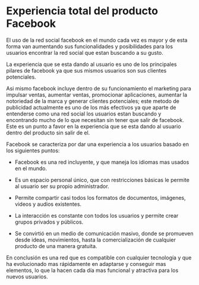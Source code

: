 # Experiencia total del producto Facebook

El uso de la red social facebook en el mundo cada vez es mayor y de esta forma van aumentando sus funcionalidades y posibilidades para los usuarios encontrar la red social que estan buscando a su gusto. 

La experiencia que se esta dando al usuario es uno de los principales pilares de facebook ya que sus mismos usuarios son sus clientes potenciales. 

Asi mismo facebook incluye dentro de su funcionamiento el marketing para impulsar ventas, aumentar ventas, promocionar aplicaciones, aumentar la notoriedad de la marca y generar clientes potenciales; este metodo de publicidad actualmente es uno de los más efectivos ya que aparte de entenderse como una red social los usuarios estan buscando y encontrando mucho de lo que necesitan sin tener que salir de facebook. Este es un punto a favor en la experiencia que se esta dando al usuario dentro del producto sin salir de el. 

Facebook se caracteriza por dar una experiencia a los usuarios basado en los siguientes puntos: 

* Facebook es una red incluyente, y que maneja los idiomas mas usados en el mundo.

* Es un espacio personal único, que con restricciones básicas le permite al usuario ser su propio administrador.

* Permite compartir casi todos los formatos de documentos, imágenes, videos y audios existentes.

* La interacción es constante con todos los usuarios y permite crear grupos privados y públicos.

* Se convirtió en un medio de comunicación masivo, donde se promueven desde ideas, movimientos, hasta la comercialización de cualquier producto de una manera gratuita.

En conclusión es una red que es compatible con cualquier tecnología y que ha evolucionado mas rápidamente en adaptarse y conseguir mas elementos, lo que la hacen cada día mas funcional y atractiva para los nuevos usuarios.

